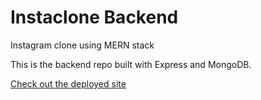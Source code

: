 # Instaclone Backend

Instagram clone using MERN stack

This is the backend repo built with Express and MongoDB. 

[Check out the deployed site](https://kay-insta.netlify.app)
